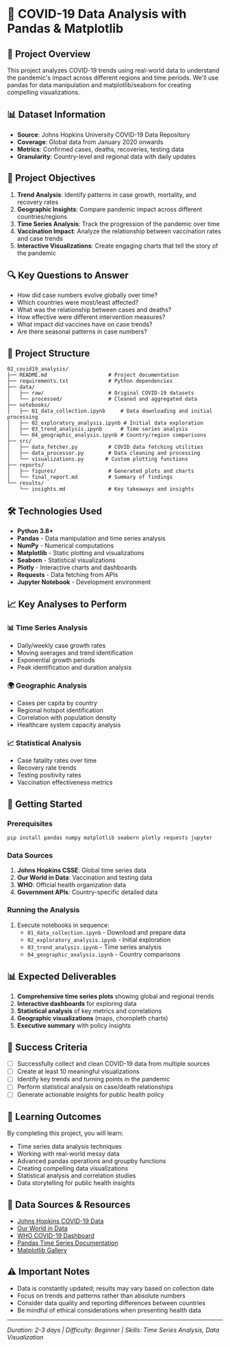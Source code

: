 # 🦠 COVID-19 Data Analysis with Pandas & Matplotlib

## 🎯 Project Overview
This project analyzes COVID-19 trends using real-world data to understand the pandemic's impact across different regions and time periods. We'll use pandas for data manipulation and matplotlib/seaborn for creating compelling visualizations.

## 📊 Dataset Information
- **Source**: Johns Hopkins University COVID-19 Data Repository
- **Coverage**: Global data from January 2020 onwards
- **Metrics**: Confirmed cases, deaths, recoveries, testing data
- **Granularity**: Country-level and regional data with daily updates

## 🎯 Project Objectives
1. **Trend Analysis**: Identify patterns in case growth, mortality, and recovery rates
2. **Geographic Insights**: Compare pandemic impact across different countries/regions
3. **Time Series Analysis**: Track the progression of the pandemic over time
4. **Vaccination Impact**: Analyze the relationship between vaccination rates and case trends
5. **Interactive Visualizations**: Create engaging charts that tell the story of the pandemic

## 🔍 Key Questions to Answer
- How did case numbers evolve globally over time?
- Which countries were most/least affected?
- What was the relationship between cases and deaths?
- How effective were different intervention measures?
- What impact did vaccines have on case trends?
- Are there seasonal patterns in case numbers?

## 📁 Project Structure
```
02_covid19_analysis/
├── README.md                    # Project documentation
├── requirements.txt             # Python dependencies
├── data/
│   ├── raw/                     # Original COVID-19 datasets
│   └── processed/               # Cleaned and aggregated data
├── notebooks/
│   ├── 01_data_collection.ipynb     # Data downloading and initial processing
│   ├── 02_exploratory_analysis.ipynb # Initial data exploration
│   ├── 03_trend_analysis.ipynb      # Time series analysis
│   └── 04_geographic_analysis.ipynb # Country/region comparisons
├── src/
│   ├── data_fetcher.py          # COVID data fetching utilities
│   ├── data_processor.py        # Data cleaning and processing
│   └── visualizations.py       # Custom plotting functions
├── reports/
│   ├── figures/                 # Generated plots and charts
│   └── final_report.md          # Summary of findings
└── results/
    └── insights.md              # Key takeaways and insights
```

## 🛠️ Technologies Used
- **Python 3.8+**
- **Pandas** - Data manipulation and time series analysis
- **NumPy** - Numerical computations
- **Matplotlib** - Static plotting and visualizations
- **Seaborn** - Statistical visualizations
- **Plotly** - Interactive charts and dashboards
- **Requests** - Data fetching from APIs
- **Jupyter Notebook** - Development environment

## 📈 Key Analyses to Perform

### 📊 Time Series Analysis
- Daily/weekly case growth rates
- Moving averages and trend identification
- Exponential growth periods
- Peak identification and duration analysis

### 🌍 Geographic Analysis
- Cases per capita by country
- Regional hotspot identification
- Correlation with population density
- Healthcare system capacity analysis

### 📈 Statistical Analysis
- Case fatality rates over time
- Recovery rate trends
- Testing positivity rates
- Vaccination effectiveness metrics

## 🚀 Getting Started

### Prerequisites
```bash
pip install pandas numpy matplotlib seaborn plotly requests jupyter
```

### Data Sources
1. **Johns Hopkins CSSE**: Global time series data
2. **Our World in Data**: Vaccination and testing data
3. **WHO**: Official health organization data
4. **Government APIs**: Country-specific detailed data

### Running the Analysis
1. Execute notebooks in sequence:
   - `01_data_collection.ipynb` - Download and prepare data
   - `02_exploratory_analysis.ipynb` - Initial exploration
   - `03_trend_analysis.ipynb` - Time series analysis
   - `04_geographic_analysis.ipynb` - Country comparisons

## 📊 Expected Deliverables
1. **Comprehensive time series plots** showing global and regional trends
2. **Interactive dashboards** for exploring data
3. **Statistical analysis** of key metrics and correlations
4. **Geographic visualizations** (maps, choropleth charts)
5. **Executive summary** with policy insights

## 🎯 Success Criteria
- [ ] Successfully collect and clean COVID-19 data from multiple sources
- [ ] Create at least 10 meaningful visualizations
- [ ] Identify key trends and turning points in the pandemic
- [ ] Perform statistical analysis on case/death relationships
- [ ] Generate actionable insights for public health policy

## 📝 Learning Outcomes
By completing this project, you will learn:
- Time series data analysis techniques
- Working with real-world messy data
- Advanced pandas operations and groupby functions
- Creating compelling data visualizations
- Statistical analysis and correlation studies
- Data storytelling for public health insights

## 🔗 Data Sources & Resources
- [Johns Hopkins COVID-19 Data](https://github.com/CSSEGISandData/COVID-19)
- [Our World in Data](https://ourworldindata.org/coronavirus)
- [WHO COVID-19 Dashboard](https://covid19.who.int/)
- [Pandas Time Series Documentation](https://pandas.pydata.org/docs/user_guide/timeseries.html)
- [Matplotlib Gallery](https://matplotlib.org/stable/gallery/index.html)

## ⚠️ Important Notes
- Data is constantly updated; results may vary based on collection date
- Focus on trends and patterns rather than absolute numbers
- Consider data quality and reporting differences between countries
- Be mindful of ethical considerations when presenting health data

---
*Duration: 2-3 days | Difficulty: Beginner | Skills: Time Series Analysis, Data Visualization*